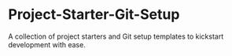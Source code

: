 # Project-Starter-Git-Setup
A collection of project starters and Git setup templates to kickstart development with ease.
